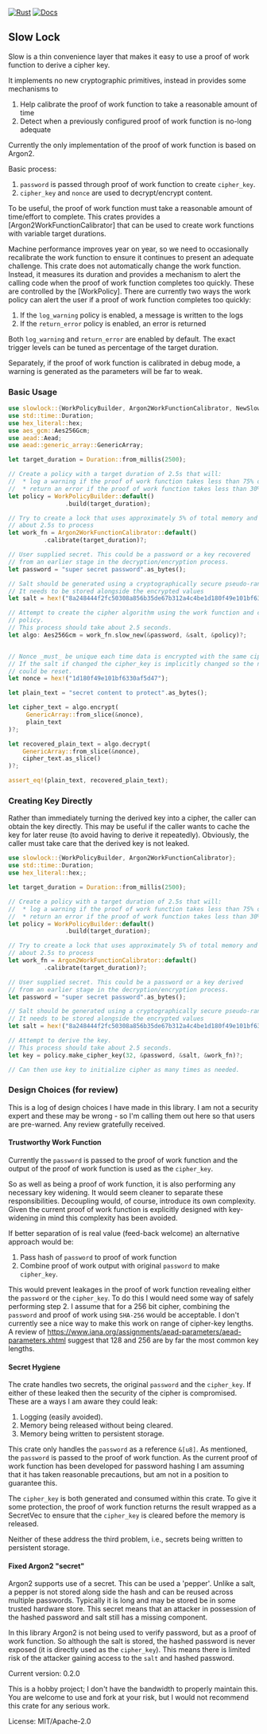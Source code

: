 [![Rust](https://github.com/rimasu/slowlock/actions/workflows/rust.yml/badge.svg)](https://github.com/rimasu/slowlock/actions/workflows/rust.yml)
[![Docs](https://docs.rs/slowlock/badge.svg)](https://docs.rs/slowlock)

## Slow Lock

Slow is a thin convenience layer that makes it easy to use a proof of work function
to derive a cipher key.

It implements no new cryptographic primitives, instead in provides some mechanisms to

1) Help calibrate the proof of work function to take a reasonable amount of time
2) Detect when a previously configured proof of work function is no-long adequate

Currently the only implementation of the proof of work function is based
on Argon2.


Basic process:

1. `password` is passed through proof of work function to create `cipher_key`.
3. `cipher_key` and `nonce` are used to decrypt/encrypt content.

To be useful, the proof of work function must take a reasonable amount of time/effort
to complete. This crates provides a [Argon2WorkFunctionCalibrator] that can be used to
create work functions with variable target durations.

Machine performance improves year on year, so we need to occasionally recalibrate
the work function to ensure it continues to present an adequate challenge.  This crate
does not automatically change the work function.  Instead, it measures its duration
and provides a mechanism to alert the calling code when the proof of work function
completes too quickly. These are controlled by the [WorkPolicy]. There are currently
two ways the work policy can alert the user if a proof of work function completes too
quickly:

1) If the `log_warning` policy is enabled, a message is written to the logs
2) If the `return_error` policy is enabled, an error is returned

Both `log_warning` and `return_error` are enabled by default. The exact trigger
levels can be tuned as percentage of the target duration.

Separately, if the proof of work function is calibrated in debug mode, a warning is
generated as the parameters will be far to weak.

### Basic Usage
```rust
use slowlock::{WorkPolicyBuilder, Argon2WorkFunctionCalibrator, NewSlowAead};
use std::time::Duration;
use hex_literal::hex;
use aes_gcm::Aes256Gcm;
use aead::Aead;
use aead::generic_array::GenericArray;

let target_duration = Duration::from_millis(2500);

// Create a policy with a target duration of 2.5s that will:
//  * log a warning if the proof of work function takes less than 75% of the target duration
//  * return an error if the proof of work function takes less than 30% of target duration.
let policy = WorkPolicyBuilder::default()
                .build(target_duration);

// Try to create a lock that uses approximately 5% of total memory and takes
// about 2.5s to process
let work_fn = Argon2WorkFunctionCalibrator::default()
          .calibrate(target_duration)?;

// User supplied secret. This could be a password or a key recovered
// from an earlier stage in the decryption/encryption process.
let password = "super secret password".as_bytes();

// Salt should be generated using a cryptographically secure pseudo-random number generator
// It needs to be stored alongside the encrypted values
let salt = hex!("8a248444f2fc50308a856b35de67b312a4c4be1d180f49e101bf6330af5d47");

// Attempt to create the cipher algorithm using the work function and checking the
// policy.
// This process should take about 2.5 seconds.
let algo: Aes256Gcm = work_fn.slow_new(&password, &salt, &policy)?;


// Nonce _must_ be unique each time data is encrypted with the same cipher_key.
// If the salt if changed the cipher_key is implicitly changed so the nonce
// could be reset.
let nonce = hex!("1d180f49e101bf6330af5d47");

let plain_text = "secret content to protect".as_bytes();

let cipher_text = algo.encrypt(
     GenericArray::from_slice(&nonce),
     plain_text
)?;

let recovered_plain_text = algo.decrypt(
    GenericArray::from_slice(&nonce),
    cipher_text.as_slice()
)?;

assert_eq!(plain_text, recovered_plain_text);

```

### Creating Key Directly

Rather than immediately turning the derived key into a cipher, the caller
can obtain the key directly.  This may be useful if the caller wants to cache
the key for later reuse (to avoid having to derive it repeatedly).  Obviously,
the caller must take care that the derived key is not leaked.

```rust
use slowlock::{WorkPolicyBuilder, Argon2WorkFunctionCalibrator};
use std::time::Duration;
use hex_literal::hex;;

let target_duration = Duration::from_millis(2500);

// Create a policy with a target duration of 2.5s that will:
//  * log a warning if the proof of work function takes less than 75% of the target duration
//  * return an error if the proof of work function takes less than 30% of target duration.
let policy = WorkPolicyBuilder::default()
                .build(target_duration);

// Try to create a lock that uses approximately 5% of total memory and takes
// about 2.5s to process
let work_fn = Argon2WorkFunctionCalibrator::default()
          .calibrate(target_duration)?;

// User supplied secret. This could be a password or a key derived
// from an earlier stage in the decryption/encryption process.
let password = "super secret password".as_bytes();

// Salt should be generated using a cryptographically secure pseudo-random number generator
// It needs to be stored alongside the encrypted values
let salt = hex!("8a248444f2fc50308a856b35de67b312a4c4be1d180f49e101bf6330af5d47");

// Attempt to derive the key.
// This process should take about 2.5 seconds.
let key = policy.make_cipher_key(32, &password, &salt, &work_fn)?;

// Can then use key to initialize cipher as many times as needed.

```

### Design Choices (for review)

This is a log of design choices I have made in this library. I am not a security
expert and these may be wrong - so I'm calling them out here so that users are
pre-warned.  Any review gratefully received.

#### Trustworthy Work Function

Currently the `password` is passed to the proof of work function and the output of
the proof of work function is used as the `cipher_key`.

So as well as being a proof of work function, it is also performing any necessary
key widening.  It would seem cleaner to separate these responsibilities. Decoupling
would, of course, introduce its own complexity.  Given the current proof of
work function is explicitly designed with key-widening in mind this complexity
has been avoided.

If better separation of is real value (feed-back welcome) an alternative approach would be:

1) Pass hash of `password` to proof of work function
2) Combine proof of work output with original `password` to make `cipher_key`.

This would prevent leakages in the proof of work function revealing either the `password`
or the `cipher_key`.  To do this I would need some way of safely performing step 2.
I assume that for a 256 bit cipher, combining the `password` and proof of work using `SHA-256`
would be acceptable.  I don't currently see a nice way to make this work on range
of cipher-key lengths. A review of <https://www.iana.org/assignments/aead-parameters/aead-parameters.xhtml>
suggest that  128 and 256 are by far the most common key lengths.

#### Secret Hygiene

The crate handles two secrets, the original `password` and the `cipher_key`. If either of
these leaked then the security of the cipher is compromised.  These are a ways I am aware they
could leak:

1) Logging (easily avoided).
2) Memory being released without being cleared.
3) Memory being written to persistent storage.

This crate only handles the `password` as a reference `&[u8]`. As mentioned, the `password` is
passed to the proof of work function. As the current proof of work function has been developed for
password hashing I am assuming that it has taken reasonable precautions, but am not in a
position to guarantee this.

The `cipher_key` is both generated and consumed within this crate.
To give it some protection, the proof of work function returns the result wrapped as a SecretVec
to ensure that the `cipher_key` is cleared before the memory is released.

Neither of these address the third problem, i.e., secrets being written to persistent
storage.

#### Fixed Argon2 "secret"

Argon2 supports use of a secret.  This can be used a 'pepper'. Unlike a salt, a pepper is
not stored along side the hash and can be reused across multiple passwords. Typically it
is long and may be stored be in some trusted hardware store.  This secret means that an attacker
in possession of the hashed password and salt still has a missing component.

In this library Argon2 is not being used to verify password, but as a proof of work
function. So although the salt is stored, the hashed password is never exposed (it is
directly used as the `cipher_key`). This means there is limited risk of the attacker gaining access
to the `salt` and hashed password.

Current version: 0.2.0

This is a hobby project; I don't have the bandwidth
to properly maintain this.  You are welcome to use
and fork at your risk, but I would not recommend this
crate for any serious work.

License: MIT/Apache-2.0
